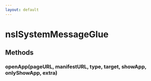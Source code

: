 ```yaml
---
layout: default
---
```


# nsISystemMessageGlue #

## Methods ##

### openApp(pageURL, manifestURL, type, target, showApp, onlyShowApp, extra) ###
